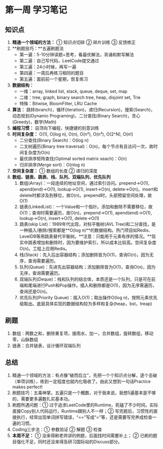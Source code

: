 # 第一周 学习笔记

## 知识点

1. **精通一个领域的方法：** ① 知识点切碎 ② 碎片训练 ③ 反馈修正
2. **刷题技巧：**五遍刷题法
   * 第一遍：5-10分钟读题+思考，看最优解法，背诵和默写解法
   * 第二遍：自己写代码，LeetCode提交通过
   * 第三遍：24小时候，再写一遍
   * 第四遍：一周后再练习相同的题目
   * 第五遍：面前前一个星期，恢复练习
3. **数据结构：**
   * 一维：array, linked list, stack, queue, deque, set, map
   * 二维：tree, graph, binary search tree, heap, disjoint set, Trie
   * 特殊：Bitwise, BloomFilter, LRU Cache
4. **算法：** 跳转(branch)，循环(iteration)，递归(Recursion)，搜索(Search)，动态规划(Dynamic Programing)，二分查找(Binary Search)，贪心(Greedy)，数学(Math)
5. **编程习惯：** 自顶向下编程，快捷键的刻意训练
6. **时间复杂度：** O(1), O(log n), O(n), O(n²), O(n³), O(2^N), O(n!)
   * 二分查找(Binary Search)：O(log n)
   * 二叉树遍历(Binary tree traversal)：O(n)，每个节点有且访问一次，故时间复杂度为O(n)
   * 最优排序矩阵查找(Optimal sorted matrix seach)：O(n)
   * 归并排序(Merge sort)：O(nlog n)
7. **空间复杂度：** ① 数组的长度 ② 递归的深度
8. **数组、链表、跳表、栈、队列、双端队列、优先队列**
   1. 数组(Array)：一段连续的地址空间，通过索引访问。prepend→O(1), apend(end)→O(1), lookup→O(1), insert→O(n), delete→O(n)。insert和delete时都涉及到移位，故O(n)。prepend时，头部预留空间处理，故O(1)
   2. 链表(LinkedList)：一个Value和一个指针。添加和删除不需要移位，故O(1)；查询时需要遍历，故O(n)。prepend→O(1), apend(end)→O(1), lookup→O(n), insert→O(1), delete→O(1)
   3. 跳表(skip List)：1989年代出现，对标平衡树(AVL Tree)和二分查找，是一种插入/删除/搜索都是**O(log n)**的数据结构。热门项目如Redis、LevelDB等用跳表替代平衡树。**注意：只能用于元素有序的情况。**现实中跳表增加和删除时，因为要维护索引，所以成本比较高。空间复杂度O(n)。工程上应用Redis。
   4. 栈(Stack)：先入后出容器结构；添加删除皆为O(1)，查询O(n)，因为无序，查询需要遍历。
   5. 队列(Queue)：先进先出容器结构；添加删除皆为O(1)，查询O(n)，因为无序，查询需要遍历。
   6. 双端队列(Deque)：栈和队列的结合体，本质还是一个队列，只是可在前端和尾端进行Push和Pop操作。插入和删除都是O(1)，因为无序需遍历，查询还是O(n)。
   7. 优先队列(Priority Queue)：插入O(1)；取出操作O(log n)，按照元素优先级取出。底层具体实现的数据结构较为多样和复杂(heap，bst，treap)

## 刷题

1. 数组：两数之和，删除重复项，接雨水，加一，合并数组，旋转数组，移动零，山脉数组
2. 链表：合并链表，设计循环双端队列

## 总结

1. 精通一个领域的方法：有点像“破而后立”，先把一个个知识点分解，逐个击破（单项训练），练到一定程度也就内化吸收了。由此又想到一句话Practice makes perfect!
2. 刷题技巧：五毒神掌。五遍只是一个概数，对于我来说，我想5遍基本是不够的，需要更多遍数扎实基本功。
3. 刷题所遇问题：① 过于追求LeetCode里的Runtime，死磕了不少时间。实际直接Copy别人代码运行，Runtime跟别人不一样；② 写完题后，习惯性的直接执行，经常出现单词拼写错误，“==”写成“=”等，还是需要写完养成检查一遍的习惯。
4. Coding三步法：① 参数验证 ② 解题 ③ 检查
5. **本周不足：** ① 没来得刷老师讲的例题，后面找时间需要补上； ② 已刷的题目强化不足，同时还没来得及研习国际站的Discuss部分。
